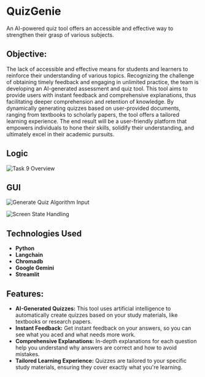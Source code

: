 # QuizGenie
An AI-powered quiz tool offers an accessible and effective way to strengthen their grasp of various subjects.

## Objective:
The lack of accessible and effective means for students and learners to reinforce their understanding of various topics. Recognizing the challenge of obtaining timely feedback and engaging in unlimited practice, the team is developing an AI-generated assessment and quiz tool. This tool aims to provide users with instant feedback and comprehensive explanations, thus facilitating deeper comprehension and retention of knowledge. By dynamically generating quizzes based on user-provided documents, ranging from textbooks to scholarly papers, the tool offers a tailored learning experience. The end result will be a user-friendly platform that empowers individuals to hone their skills, solidify their understanding, and ultimately excel in their academic pursuits.

## Logic
![Task 9 Overview](https://github.com/Rohit04121998/Gemini-Quizify/blob/main/assets/implementation.png)

## GUI
![Generate Quiz Algorithm Input](https://github.com/Rohit04121998/Gemini-Quizify/blob/main/assets/pdf_input.png)

![Screen State Handling](https://github.com/Rohit04121998/Gemini-Quizify/blob/main/assets/generated_question.png)

## Technologies Used
- **Python**
- **Langchain**
- **Chromadb**
- **Google Gemini**
- **Streamlit**

## Features:
- **AI-Generated Quizzes:** This tool uses artificial intelligence to automatically create quizzes based on your study materials, like textbooks or research papers.
- **Instant Feedback:** Get instant feedback on your answers, so you can see what you aced and what needs more work.
- **Comprehensive Explanations:** In-depth explanations for each question help you understand why answers are correct and how to avoid mistakes.
- **Tailored Learning Experience:** Quizzes are tailored to your specific study materials, ensuring they cover exactly what you're learning.
